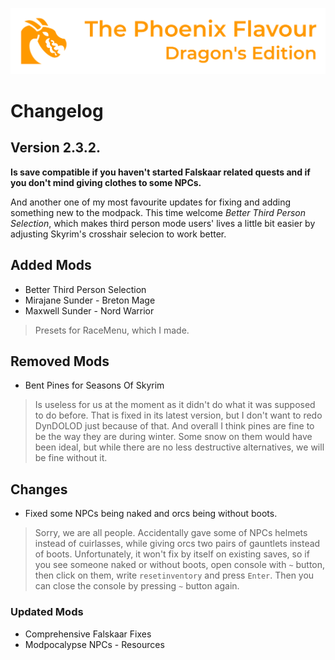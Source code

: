 ![image](images/Banner.webp)

# Changelog

## Version 2.3.2.

**Is save compatible if you haven't started Falskaar related quests and if you don't mind giving clothes to some NPCs.**

And another one of my most favourite updates for fixing and adding something new to the modpack. This time welcome _Better Third Person Selection_, 
which makes third person mode users' lives a little bit easier by adjusting Skyrim's crosshair selecion to work better. 

## Added Mods

* Better Third Person Selection
* Mirajane Sunder - Breton Mage
* Maxwell Sunder - Nord Warrior
> Presets for RaceMenu, which I made.

## Removed Mods

* Bent Pines for Seasons Of Skyrim
> Is useless for us at the moment as it didn't do what it was supposed to do before. That is fixed in its latest version, 
but I don't want to redo DynDOLOD just because of that. And overall I think pines are fine to be the way they are during winter.
Some snow on them would have been ideal, but while there are no less destructive alternatives, we will be fine without it.

## Changes

* Fixed some NPCs being naked and orcs being without boots.
> Sorry, we are all people. Accidentally gave some of NPCs helmets instead of cuirlasses, while giving orcs two pairs of gauntlets instead of boots. Unfortunately, it won't fix by itself on existing saves, so if you see someone naked or without boots, open console with `~` button, then click on them, write `resetinventory` and press `Enter`. Then you can close the console by pressing `~` button again.

### Updated Mods

* Comprehensive Falskaar Fixes
* Modpocalypse NPCs - Resources
